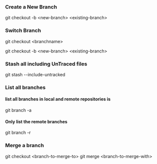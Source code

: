 ﻿### Create a New Branch


git checkout -b &lt;new-branch&gt; &lt;existing-branch&gt;


### Switch Branch

git checkout &lt;branchname&gt;

git checkout -b &lt;new-branch&gt; &lt;existing-branch&gt;


### Stash all including UnTraced files

git stash --include-untracked

### List all branches

#### list all branches in local and remote repositories is

git branch -a

#### Only list the remote branches

git branch -r

### Merge a branch

git checkout &lt;branch-to-merge-to&gt;
git merge &lt;branch-to-merge-with&gt;



